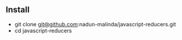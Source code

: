 ## Install
- git clone git@github.com:nadun-malinda/javascript-reducers.git
- cd javascript-reducers
